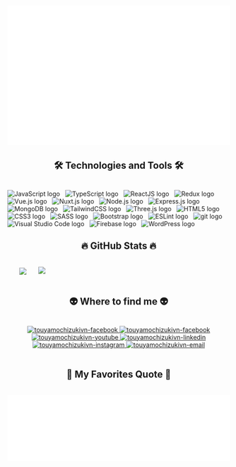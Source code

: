 <!-- 冬夜望月 -->
<a href="#" target="_blank">
  <img src="svg/touyamochizukivn.svg" width="1200" alt="touyamochizukivn-official" />
</a>

<h2 align="center">🛠 Technologies and Tools 🛠</h2>
<br>
<!-- https://simpleicons.org/ -->
<span><img src="https://img.shields.io/badge/JavaScript-282C34?logo=javascript&logoColor=F7DF1E" alt="JavaScript logo" title="JavaScript" height="25" /></span>
&nbsp;
<span><img src="https://img.shields.io/badge/TypeScript-282C34?logo=typescript&logoColor=3178C6" alt="TypeScript logo" title="TypeScript" height="25" /></span>
&nbsp;
<span><img src="https://img.shields.io/badge/ReactJS-282C34?logo=react&logoColor=61DAFB" alt="ReactJS logo" title="ReactJS" height="25" /></span>
&nbsp;
<span><img src="https://img.shields.io/badge/Redux-282C34?logo=redux&logoColor=764ABC" alt="Redux logo" title="Redux" height="25" /></span>
&nbsp;
<span><img src="https://img.shields.io/badge/Vue.js-282C34?logo=vue.js&logoColor=4FC08D" alt="Vue.js logo" title="Vue.js" height="25" /></span>
&nbsp;
<span><img src="https://img.shields.io/badge/Nuxt.js-282C34?logo=nuxt.js&logoColor=4FC08D" alt="Nuxt.js logo" title="Nuxt.js" height="25" /></span>
&nbsp;
<span><img src="https://img.shields.io/badge/Node.js-282C34?logo=node.js&logoColor=00F200" alt="Node.js logo" title="Node.js" height="25" /></span>
&nbsp;
<span><img src="https://img.shields.io/badge/Express-282C34?logo=express&logoColor=FFFFFF" alt="Express.js logo" title="Express.js" height="25" /></span>
&nbsp;
<span><img src="https://img.shields.io/badge/MongoDB-282C34?logo=mongodb&logoColor=47A248" alt="MongoDB logo" title="MongoDB" height="25" /></span>
&nbsp;
<span><img src="https://img.shields.io/badge/Tailwind%20CSS-282C34?logo=tailwind-css&logoColor=38B2AC" alt="TailwindCSS logo" title="TailwindCSS" height="25" /></span>
&nbsp;
<span><img src="https://img.shields.io/badge/Three.js-282C34?logo=three.js&logoColor=FFFFFF" alt="Three.js logo" title="Three.js" height="25" /></span>
&nbsp;
<span><img src="https://img.shields.io/badge/HTML5-282C34?logo=html5&logoColor=E34F26" alt="HTML5 logo" title="HTML5" height="25" /></span>
&nbsp;
<span><img src="https://img.shields.io/badge/CSS3-282C34?logo=css3&logoColor=1572B6" alt="CSS3 logo" title="CSS3" height="25" /></span>
&nbsp;
<span><img src="https://img.shields.io/badge/Sass-282C34?logo=sass&logoColor=CC6699" alt="SASS logo" title="SASS" height="25" /></span>
&nbsp;
<span><img src="https://img.shields.io/badge/Bootstrap-282C34?logo=bootstrap&logoColor=7952B3" alt="Bootstrap logo" title="Bootstrap" height="25" /></span>
&nbsp;
<span><img src="https://img.shields.io/badge/ESLint-282C34?logo=eslint&logoColor=4B32C3" alt="ESLint logo" title="ESLint" height="25" /></span>
&nbsp;
<span><img src="https://img.shields.io/badge/git-282C34?logo=git&logoColor=F05032" alt="git logo" title="git" height="25" /></span>
&nbsp;
<span><img src="https://img.shields.io/badge/VS%20Code-282C34?logo=visual-studio-code&logoColor=007ACC" alt="Visual Studio Code logo" title="Visual Studio Code" height="25" /></span>
&nbsp;
<span><img src="https://img.shields.io/badge/Firebase-282C34?logo=firebase&logoColor=FFCA28" alt="Firebase logo" title="Firebase" height="25" /></span>
&nbsp;
<span><img src="https://img.shields.io/badge/WordPress-282C34?logo=wordPress&logoColor=21759B" alt="WordPress logo" title="WordPress" height="25" /></span>
&nbsp;

<br>
<h2 align="center">🔥 GitHub Stats 🔥</h2>
<!-- https://github.com/anuraghazra/github-readme-stats -->
<br>
<div align=center>
  <a href="#" title="冬夜望月">
    <img width="315" align="center" src="https://github-readme-stats.vercel.app/api/top-langs/?username=touyamochizukivn&hide=c%23,powershell,Mathematica,Ruby,Objective-C,Objective-C%2b%2b,Cuda&title_color=61dafb&text_color=ffffff&icon_color=61dafb&bg_color=20232a&langs_count=8&layout=compact&border_color=61dafb&hide_border=true" />
  </a>
  <a href="#" title="冬夜望月">
    <img align="right" width="434" src="https://github-readme-stats.vercel.app/api?username=touyamochizukivn&show_icons=true&theme=react&border_color=61dafb&hide_border=true" />
  </a>
</div>

<br>
<h2 align="center">👽 Where to find me 👽</h2>
<br>
<!-- https://icons8.com -->
<div align="center">
  <a href="https://touyamochizukivn.com" target="blank">
    <img src="https://img.icons8.com/bubbles/100/000000/among-us.png" alt="touyamochizukivn-facebook" />
  </a>
  <a href="https://facebook.com/touyamochizukivn" target="blank">
    <img src="https://img.icons8.com/bubbles/100/000000/facebook-new.png" alt="touyamochizukivn-facebook" />
  </a>
  <a href="https://www.youtube.com/channel/UCwiikmLh7OaZxT2IQYiyifg" target="blank">
    <img src="https://img.icons8.com/bubbles/100/000000/youtube-squared.png" alt="touyamochizukivn-youtube" />
  </a>
  <a href="https://www.linkedin.com/in/touyamochizukivn" target="blank">
    <img src="https://img.icons8.com/bubbles/100/000000/linkedin.png" alt="touyamochizukivn-linkedin" />
  </a>
  <a href="https://instagram.com/touyamochizukivn" target="blank">
    <img src="https://img.icons8.com/bubbles/100/000000/instagram.png" alt="touyamochizukivn-instagram" />
  </a>
  <a href="mailto:touyamochizukivn@gmail.com" target="top">
    <img src="https://img.icons8.com/bubbles/100/000000/apple-mail.png" alt="touyamochizukivn-email" />
  </a>
</div>
<!--  -->
<br>
<h2 align="center">📑 My Favorites Quote 📑</h2>
<br>
<a href="#" target="_blank">
  <img src="svg/touyamochizukivn-quotes.svg" width="846" height="150" alt="冬夜望月-official" />
</a>

